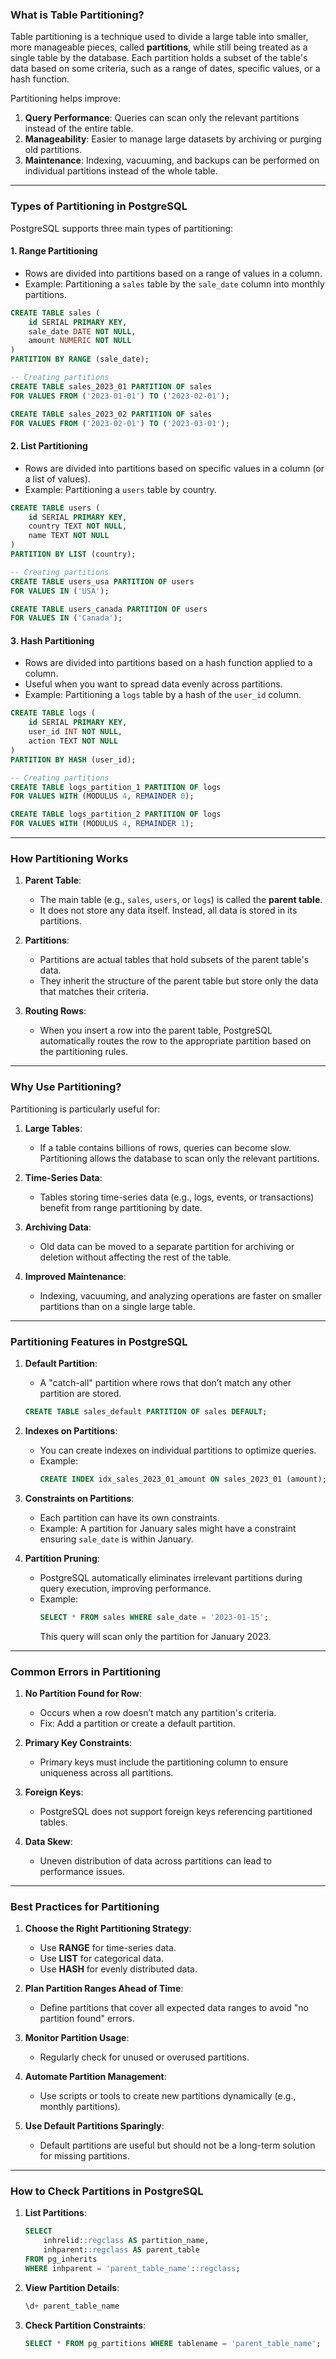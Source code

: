  

### **What is Table Partitioning?**

Table partitioning is a technique used to divide a large table into smaller, more manageable pieces, called **partitions**, while still being treated as a single table by the database. Each partition holds a subset of the table's data based on some criteria, such as a range of dates, specific values, or a hash function.

Partitioning helps improve:
1. **Query Performance**: Queries can scan only the relevant partitions instead of the entire table.
2. **Manageability**: Easier to manage large datasets by archiving or purging old partitions.
3. **Maintenance**: Indexing, vacuuming, and backups can be performed on individual partitions instead of the whole table.

---

### **Types of Partitioning in PostgreSQL**

PostgreSQL supports three main types of partitioning:

#### 1. **Range Partitioning**
   - Rows are divided into partitions based on a range of values in a column.
   - Example: Partitioning a `sales` table by the `sale_date` column into monthly partitions.
   ```sql
   CREATE TABLE sales (
       id SERIAL PRIMARY KEY,
       sale_date DATE NOT NULL,
       amount NUMERIC NOT NULL
   )
   PARTITION BY RANGE (sale_date);

   -- Creating partitions
   CREATE TABLE sales_2023_01 PARTITION OF sales
   FOR VALUES FROM ('2023-01-01') TO ('2023-02-01');

   CREATE TABLE sales_2023_02 PARTITION OF sales
   FOR VALUES FROM ('2023-02-01') TO ('2023-03-01');
   ```

#### 2. **List Partitioning**
   - Rows are divided into partitions based on specific values in a column (or a list of values).
   - Example: Partitioning a `users` table by country.
   ```sql
   CREATE TABLE users (
       id SERIAL PRIMARY KEY,
       country TEXT NOT NULL,
       name TEXT NOT NULL
   )
   PARTITION BY LIST (country);

   -- Creating partitions
   CREATE TABLE users_usa PARTITION OF users
   FOR VALUES IN ('USA');

   CREATE TABLE users_canada PARTITION OF users
   FOR VALUES IN ('Canada');
   ```

#### 3. **Hash Partitioning**
   - Rows are divided into partitions based on a hash function applied to a column.
   - Useful when you want to spread data evenly across partitions.
   - Example: Partitioning a `logs` table by a hash of the `user_id` column.
   ```sql
   CREATE TABLE logs (
       id SERIAL PRIMARY KEY,
       user_id INT NOT NULL,
       action TEXT NOT NULL
   )
   PARTITION BY HASH (user_id);

   -- Creating partitions
   CREATE TABLE logs_partition_1 PARTITION OF logs
   FOR VALUES WITH (MODULUS 4, REMAINDER 0);

   CREATE TABLE logs_partition_2 PARTITION OF logs
   FOR VALUES WITH (MODULUS 4, REMAINDER 1);
   ```

---

### **How Partitioning Works**

1. **Parent Table**:
   - The main table (e.g., `sales`, `users`, or `logs`) is called the **parent table**.
   - It does not store any data itself. Instead, all data is stored in its partitions.

2. **Partitions**:
   - Partitions are actual tables that hold subsets of the parent table's data.
   - They inherit the structure of the parent table but store only the data that matches their criteria.

3. **Routing Rows**:
   - When you insert a row into the parent table, PostgreSQL automatically routes the row to the appropriate partition based on the partitioning rules.

---

### **Why Use Partitioning?**

Partitioning is particularly useful for:
1. **Large Tables**:
   - If a table contains billions of rows, queries can become slow. Partitioning allows the database to scan only the relevant partitions.
   
2. **Time-Series Data**:
   - Tables storing time-series data (e.g., logs, events, or transactions) benefit from range partitioning by date.

3. **Archiving Data**:
   - Old data can be moved to a separate partition for archiving or deletion without affecting the rest of the table.

4. **Improved Maintenance**:
   - Indexing, vacuuming, and analyzing operations are faster on smaller partitions than on a single large table.

---

### **Partitioning Features in PostgreSQL**

1. **Default Partition**:
   - A "catch-all" partition where rows that don’t match any other partition are stored.
   ```sql
   CREATE TABLE sales_default PARTITION OF sales DEFAULT;
   ```

2. **Indexes on Partitions**:
   - You can create indexes on individual partitions to optimize queries.
   - Example:
     ```sql
     CREATE INDEX idx_sales_2023_01_amount ON sales_2023_01 (amount);
     ```

3. **Constraints on Partitions**:
   - Each partition can have its own constraints.
   - Example: A partition for January sales might have a constraint ensuring `sale_date` is within January.

4. **Partition Pruning**:
   - PostgreSQL automatically eliminates irrelevant partitions during query execution, improving performance.
   - Example:
     ```sql
     SELECT * FROM sales WHERE sale_date = '2023-01-15';
     ```
     This query will scan only the partition for January 2023.

---

### **Common Errors in Partitioning**

1. **No Partition Found for Row**:
   - Occurs when a row doesn’t match any partition's criteria.
   - Fix: Add a partition or create a default partition.

2. **Primary Key Constraints**:
   - Primary keys must include the partitioning column to ensure uniqueness across all partitions.

3. **Foreign Keys**:
   - PostgreSQL does not support foreign keys referencing partitioned tables.

4. **Data Skew**:
   - Uneven distribution of data across partitions can lead to performance issues.

---

### **Best Practices for Partitioning**

1. **Choose the Right Partitioning Strategy**:
   - Use **RANGE** for time-series data.
   - Use **LIST** for categorical data.
   - Use **HASH** for evenly distributed data.

2. **Plan Partition Ranges Ahead of Time**:
   - Define partitions that cover all expected data ranges to avoid "no partition found" errors.

3. **Monitor Partition Usage**:
   - Regularly check for unused or overused partitions.

4. **Automate Partition Management**:
   - Use scripts or tools to create new partitions dynamically (e.g., monthly partitions).

5. **Use Default Partitions Sparingly**:
   - Default partitions are useful but should not be a long-term solution for missing partitions.

---

### **How to Check Partitions in PostgreSQL**

1. **List Partitions**:
   ```sql
   SELECT
       inhrelid::regclass AS partition_name,
       inhparent::regclass AS parent_table
   FROM pg_inherits
   WHERE inhparent = 'parent_table_name'::regclass;
   ```

2. **View Partition Details**:
   ```sql
   \d+ parent_table_name
   ```

3. **Check Partition Constraints**:
   ```sql
   SELECT * FROM pg_partitions WHERE tablename = 'parent_table_name';
   ```
